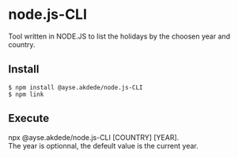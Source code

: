 # node.js-CLI  
Tool written in NODE.JS to list the holidays by the choosen year and country.  
## Install
```
$ npm install @ayse.akdede/node.js-CLI  
$ npm link  
```  

## Execute  
npx @ayse.akdede/node.js-CLI
[COUNTRY] [YEAR].  
The year is optionnal, the defeult value is the current year.  
